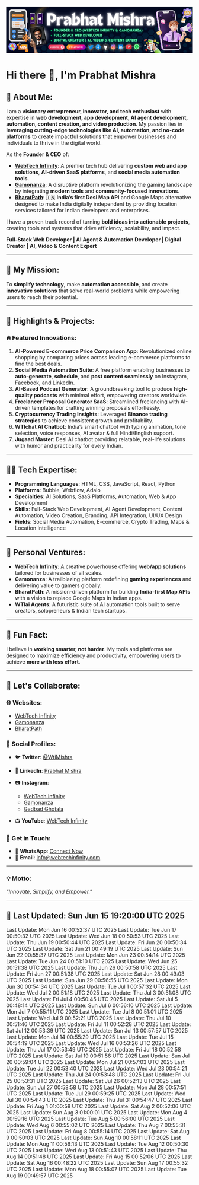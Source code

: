 ![Banner](assets/banner.png)

# Hi there 👋, I'm Prabhat Mishra

## 🚀 About Me:

I am a **visionary entrepreneur, innovator, and tech enthusiast** with expertise in **web development, app development, AI agent development, automation, content creation, and video production**. My passion lies in **leveraging cutting-edge technologies like AI, automation, and no-code platforms** to create impactful solutions that empower businesses and individuals to thrive in the digital world.

As the **Founder & CEO** of:

* **[WebTech Infinity](http://www.webtechinfinity.com)**:
  A premier tech hub delivering **custom web and app solutions**, **AI-driven SaaS platforms**, and **social media automation tools**.
* **[Gamonanza](http://www.gamonanza.rf.gd)**:
  A disruptive platform revolutionizing the gaming landscape by integrating **modern tools** and **community-focused innovations**.
* **[BharatPath](https://bharatpath.webtechinfinity.com)**:
  🇮🇳 **India’s first Desi Map API** and Google Maps alternative designed to make India digitally independent by providing location services tailored for Indian developers and enterprises.

I have a proven track record of turning **bold ideas into actionable projects**, creating tools and systems that drive efficiency, scalability, and impact.

**Full-Stack Web Developer | AI Agent & Automation Developer | Digital Creator | AI, Video & Content Expert**

---

## 🌟 My Mission:

To **simplify technology**, make **automation accessible**, and create **innovative solutions** that solve real-world problems while empowering users to reach their potential.

---

## 🌟 Highlights & Projects:

### 🔥 Featured Innovations:

1. **AI-Powered E-commerce Price Comparison App**:
   Revolutionized online shopping by comparing prices across leading e-commerce platforms to find the best deals.
2. **Social Media Automation Suite**:
   A free platform enabling businesses to **auto-generate**, **schedule**, and **post content seamlessly** on Instagram, Facebook, and LinkedIn.
3. **AI-Based Podcast Generator**:
   A groundbreaking tool to produce **high-quality podcasts** with minimal effort, empowering creators worldwide.
4. **Freelancer Proposal Generator SaaS**:
   Streamlined freelancing with AI-driven templates for crafting winning proposals effortlessly.
5. **Cryptocurrency Trading Insights**:
   Leveraged **Binance trading strategies** to achieve consistent growth and profitability.
6. **WTIchat AI Chatbot**:
   India’s smart chatbot with typing animation, tone selection, voice responses, AI avatar & full Hindi/English support.
7. **Jugaad Master**:
   Desi AI chatbot providing relatable, real-life solutions with humor and practicality for every Indian.

---

## 🧑‍💻 Tech Expertise:

* **Programming Languages**: HTML, CSS, JavaScript, React, Python
* **Platforms**: Bubble, Webflow, Adalo
* **Specialties**: AI Solutions, SaaS Platforms, Automation, Web & App Development
* **Skills**: Full-Stack Web Development, AI Agent Development, Content Automation, Video Creation, Branding, API Integration, UI/UX Design
* **Fields**: Social Media Automation, E-commerce, Crypto Trading, Maps & Location Intelligence

---

## 🌱 Personal Ventures:

* **WebTech Infinity**:
  A creative powerhouse offering **web/app solutions** tailored for businesses of all scales.
* **Gamonanza**:
  A trailblazing platform redefining **gaming experiences** and delivering value to gamers globally.
* **BharatPath**:
  A mission-driven platform for building **India-first Map APIs** with a vision to replace Google Maps in Indian apps.
* **WTIai Agents**:
  A futuristic suite of AI automation tools built to serve creators, solopreneurs & Indian tech startups.

---

## 🌟 Fun Fact:

I believe in **working smarter, not harder**. My tools and platforms are designed to maximize efficiency and productivity, empowering users to achieve **more with less effort**.

---

## 📢 Let's Collaborate:

### 🌐 Websites:

* [WebTech Infinity](http://www.webtechinfinity.com)
* [Gamonanza](http://www.gamonanza.rf.gd)
* [BharatPath](https://bharatpath.webtechinfinity.com)

### 🌟 Social Profiles:

* 🐦 **Twitter**: [@WtiMishra](https://x.com/WtiMishra)
* 💼 **LinkedIn**: [Prabhat Mishra](https://www.linkedin.com/in/prabhat-mishra-07477325a)
* 📷 **Instagram**:

  * [WebTech Infinity](https://www.instagram.com/_webtech_infinity_)
  * [Gamonanza](https://www.instagram.com/gamonanza)
  * [Gadbad Ghotala](https://www.instagram.com/gadbad_ghotala_420)
* 📺 **YouTube**: [WebTech Infinity](https://youtube.com/@webtechinfinity)

### 💬 Get in Touch:

* 📱 **WhatsApp**: [Connect Now](https://wa.me/919140626921)
* 📧 **Email**: [info@webtechinfinity.com](mailto:info@webtechinfinity.com)

---

### 💡 Motto:

*"Innovate, Simplify, and Empower."*

---

## 🌟 Last Updated: Sun Jun 15 19:20:00 UTC 2025
Last Update: Mon Jun 16 00:52:37 UTC 2025
Last Update: Tue Jun 17 00:50:32 UTC 2025
Last Update: Wed Jun 18 00:50:53 UTC 2025
Last Update: Thu Jun 19 00:50:44 UTC 2025
Last Update: Fri Jun 20 00:50:34 UTC 2025
Last Update: Sat Jun 21 00:49:19 UTC 2025
Last Update: Sun Jun 22 00:55:37 UTC 2025
Last Update: Mon Jun 23 00:54:14 UTC 2025
Last Update: Tue Jun 24 00:51:10 UTC 2025
Last Update: Wed Jun 25 00:51:38 UTC 2025
Last Update: Thu Jun 26 00:50:58 UTC 2025
Last Update: Fri Jun 27 00:51:38 UTC 2025
Last Update: Sat Jun 28 00:49:03 UTC 2025
Last Update: Sun Jun 29 00:56:55 UTC 2025
Last Update: Mon Jun 30 00:54:34 UTC 2025
Last Update: Tue Jul  1 00:57:32 UTC 2025
Last Update: Wed Jul  2 00:51:18 UTC 2025
Last Update: Thu Jul  3 00:51:08 UTC 2025
Last Update: Fri Jul  4 00:50:45 UTC 2025
Last Update: Sat Jul  5 00:48:14 UTC 2025
Last Update: Sun Jul  6 00:56:10 UTC 2025
Last Update: Mon Jul  7 00:55:11 UTC 2025
Last Update: Tue Jul  8 00:51:01 UTC 2025
Last Update: Wed Jul  9 00:52:21 UTC 2025
Last Update: Thu Jul 10 00:51:46 UTC 2025
Last Update: Fri Jul 11 00:52:28 UTC 2025
Last Update: Sat Jul 12 00:53:39 UTC 2025
Last Update: Sun Jul 13 00:57:57 UTC 2025
Last Update: Mon Jul 14 00:55:29 UTC 2025
Last Update: Tue Jul 15 00:54:19 UTC 2025
Last Update: Wed Jul 16 00:53:26 UTC 2025
Last Update: Thu Jul 17 00:53:49 UTC 2025
Last Update: Fri Jul 18 00:52:58 UTC 2025
Last Update: Sat Jul 19 00:51:56 UTC 2025
Last Update: Sun Jul 20 00:59:04 UTC 2025
Last Update: Mon Jul 21 00:57:03 UTC 2025
Last Update: Tue Jul 22 00:53:40 UTC 2025
Last Update: Wed Jul 23 00:54:21 UTC 2025
Last Update: Thu Jul 24 00:53:48 UTC 2025
Last Update: Fri Jul 25 00:53:31 UTC 2025
Last Update: Sat Jul 26 00:52:13 UTC 2025
Last Update: Sun Jul 27 00:58:58 UTC 2025
Last Update: Mon Jul 28 00:57:51 UTC 2025
Last Update: Tue Jul 29 00:59:25 UTC 2025
Last Update: Wed Jul 30 00:54:43 UTC 2025
Last Update: Thu Jul 31 00:54:47 UTC 2025
Last Update: Fri Aug  1 01:00:58 UTC 2025
Last Update: Sat Aug  2 00:52:06 UTC 2025
Last Update: Sun Aug  3 01:00:01 UTC 2025
Last Update: Mon Aug  4 00:59:16 UTC 2025
Last Update: Tue Aug  5 00:56:00 UTC 2025
Last Update: Wed Aug  6 00:55:02 UTC 2025
Last Update: Thu Aug  7 00:55:31 UTC 2025
Last Update: Fri Aug  8 00:55:14 UTC 2025
Last Update: Sat Aug  9 00:50:03 UTC 2025
Last Update: Sun Aug 10 00:58:11 UTC 2025
Last Update: Mon Aug 11 00:56:13 UTC 2025
Last Update: Tue Aug 12 00:50:30 UTC 2025
Last Update: Wed Aug 13 00:51:43 UTC 2025
Last Update: Thu Aug 14 00:51:48 UTC 2025
Last Update: Fri Aug 15 00:52:06 UTC 2025
Last Update: Sat Aug 16 00:48:22 UTC 2025
Last Update: Sun Aug 17 00:55:32 UTC 2025
Last Update: Mon Aug 18 00:55:07 UTC 2025
Last Update: Tue Aug 19 00:49:57 UTC 2025
